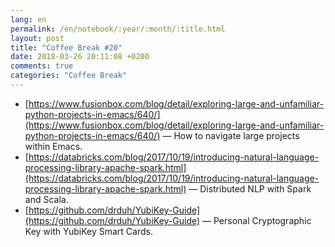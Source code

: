 ```yaml
---
lang: en
permalink: /en/notebook/:year/:month/:title.html
layout: post
title: "Coffee Break #20"
date: 2018-03-26 20:11:08 +0200
comments: true
categories: "Coffee Break"
---
```


- [https://www.fusionbox.com/blog/detail/exploring-large-and-unfamiliar-python-projects-in-emacs/640/](https://www.fusionbox.com/blog/detail/exploring-large-and-unfamiliar-python-projects-in-emacs/640/) &mdash; How to navigate large projects within Emacs.
- [https://databricks.com/blog/2017/10/19/introducing-natural-language-processing-library-apache-spark.html](https://databricks.com/blog/2017/10/19/introducing-natural-language-processing-library-apache-spark.html) &mdash; Distributed NLP with Spark and Scala.
- [https://github.com/drduh/YubiKey-Guide](https://github.com/drduh/YubiKey-Guide) &mdash; Personal Cryptographic Key with YubiKey Smart Cards.

